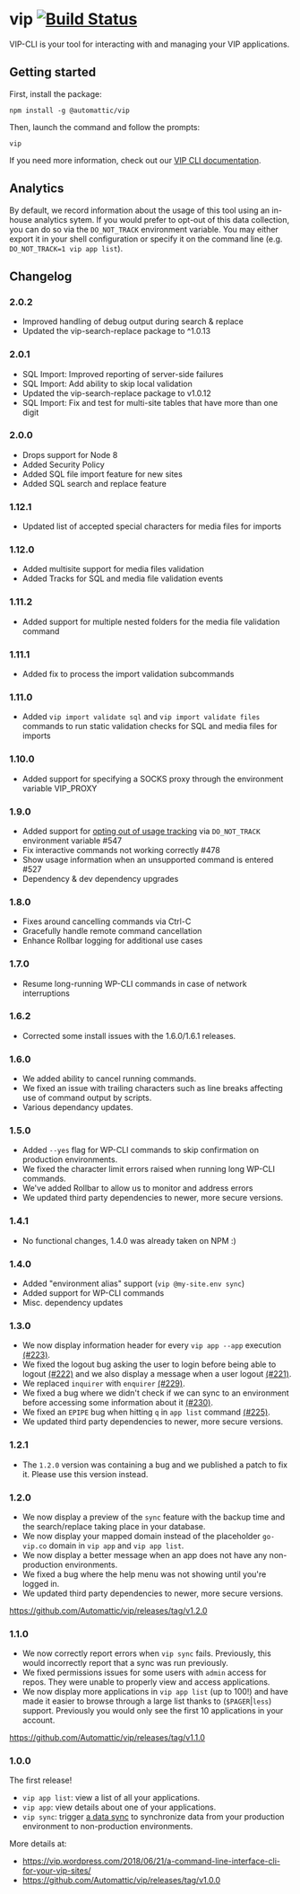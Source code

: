 # vip [![Build Status](https://travis-ci.com/Automattic/vip.svg?token=xWx9qCRAJeRdHxEcWW83&branch=master)](https://travis-ci.com/Automattic/vip)

VIP-CLI is your tool for interacting with and managing your VIP applications.

## Getting started

First, install the package:

```
npm install -g @automattic/vip
```

Then, launch the command and follow the prompts:

```
vip
```

If you need more information, check out our [VIP CLI documentation](https://vip.wordpress.com/documentation/vip-go/vip-cli/).

## Analytics

By default, we record information about the usage of this tool using an in-house analytics sytem. If you would prefer to opt-out of this data collection, you can do so via the `DO_NOT_TRACK` environment variable. You may either export it in your shell configuration or specify it on the command line (e.g. `DO_NOT_TRACK=1 vip app list`).

## Changelog

### 2.0.2
- Improved handling of debug output during search & replace
- Updated the vip-search-replace package to ^1.0.13

### 2.0.1
- SQL Import: Improved reporting of server-side failures
- SQL Import: Add ability to skip local validation
- Updated the vip-search-replace package to v1.0.12
- SQL Import: Fix and test for multi-site tables that have more than one digit

### 2.0.0
- Drops support for Node 8
- Added Security Policy
- Added SQL file import feature for new sites
- Added SQL search and replace feature

### 1.12.1
- Updated list of accepted special characters for media files for imports

### 1.12.0
- Added multisite support for media files validation
- Added Tracks for SQL and media file validation events

### 1.11.2
- Added support for multiple nested folders for the media file validation command

### 1.11.1
- Added fix to process the import validation subcommands

### 1.11.0
- Added `vip import validate sql` and `vip import validate files` commands to run static validation checks for SQL and media files for imports

### 1.10.0
- Added support for specifying a SOCKS proxy through the environment variable VIP_PROXY

### 1.9.0
- Added support for [opting out of usage tracking](https://github.com/Automattic/vip/tree/e54d9ee0ce2dd4725ca8718b3aba06db24306ad7#analytics) via `DO_NOT_TRACK` environment variable #547
- Fix interactive commands not working correctly #478
- Show usage information when an unsupported command is entered #527
- Dependency & dev dependency upgrades

### 1.8.0
- Fixes around cancelling commands via Ctrl-C
- Gracefully handle remote command cancellation
- Enhance Rollbar logging for additional use cases 

### 1.7.0
- Resume long-running WP-CLI commands in case of network interruptions

### 1.6.2
- Corrected some install issues with the 1.6.0/1.6.1 releases. 

### 1.6.0

- We added ability to cancel running commands.
- We fixed an issue with trailing characters such as line breaks affecting use of command output by scripts.
- Various dependancy updates.

### 1.5.0

- Added `--yes` flag for WP-CLI commands to skip confirmation on production environments.
- We fixed the character limit errors raised when running long WP-CLI commands.
- We've added Rollbar to allow us to monitor and address errors
- We updated third party dependencies to newer, more secure versions.

### 1.4.1

- No functional changes, 1.4.0 was already taken on NPM :)

### 1.4.0

- Added "environment alias" support (`vip @my-site.env sync`)
- Added support for WP-CLI commands
- Misc. dependency updates

### 1.3.0

- We now display information header for every `vip app --app` execution [(#223)](https://github.com/Automattic/vip/pull/223).
- We fixed the logout bug asking the user to login before being able to logout [(#222)](https://github.com/Automattic/vip/pull/222) and we also display a message when a user logout [(#221)](https://github.com/Automattic/vip/pull/221).
- We replaced `inquirer` with `enquirer` [(#229)](https://github.com/Automattic/vip/pull/229).
- We fixed a bug where we didn't check if we can sync to an environment before accessing some information about it [(#230)](https://github.com/Automattic/vip/pull/230).
- We fixed an `EPIPE` bug when hitting `q` in `app list` command [(#225)](https://github.com/Automattic/vip/pull/225).
- We updated third party dependencies to newer, more secure versions.

### 1.2.1

- The `1.2.0` version was containing a bug and we published a patch to fix it. Please use this version instead.

### 1.2.0

- We now display a preview of the `sync` feature with the backup time and the search/replace taking place in your database.
- We now display your mapped domain instead of the placeholder `go-vip.co` domain in `vip app` and `vip app list`.
- We now display a better message when an app does not have any non-production environments.
- We fixed a bug where the help menu was not showing until you're logged in.
- We updated third party dependencies to newer, more secure versions.

https://github.com/Automattic/vip/releases/tag/v1.2.0

### 1.1.0

- We now correctly report errors when `vip sync` fails. Previously, this would incorrectly report that a sync was run previously.
- We fixed permissions issues for some users with `admin` access for repos. They were unable to properly view and access applications.
- We now display more applications in `vip app list` (up to 100!) and have made it easier to browse through a large list thanks to (`$PAGER`|`less`) support. Previously you would only see the first 10 applications in your account.

https://github.com/Automattic/vip/releases/tag/v1.1.0

### 1.0.0

The first release!

- `vip app list`: view a list of all your applications.
- `vip app`: view details about one of your applications.
- `vip sync`: trigger [a data sync](https://vip.wordpress.com/2018/03/28/data-sync-on-vip-go/) to synchronize data from your production environment to non-production environments.

More details at:
- https://vip.wordpress.com/2018/06/21/a-command-line-interface-cli-for-your-vip-sites/
- https://github.com/Automattic/vip/releases/tag/v1.0.0
